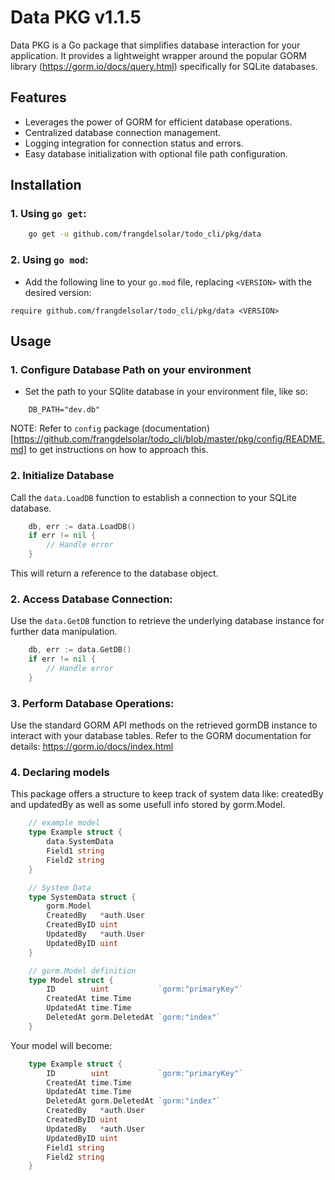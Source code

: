 # Data PKG v1.1.5

Data PKG is a Go package that simplifies database interaction for your application. It provides a lightweight wrapper around the popular GORM library (https://gorm.io/docs/query.html) specifically for SQLite databases.

## Features

-   Leverages the power of GORM for efficient database operations.
-   Centralized database connection management.
-   Logging integration for connection status and errors.
-   Easy database initialization with optional file path configuration.

## Installation

### 1. Using `go get`:

```bash
    go get -u github.com/frangdelsolar/todo_cli/pkg/data
```

### 2. Using `go mod`:

-   Add the following line to your `go.mod` file, replacing `<VERSION>` with the desired version:

```
require github.com/frangdelsolar/todo_cli/pkg/data <VERSION>
```

## Usage

### 1. Configure Database Path on your environment

-   Set the path to your SQlite database in your environment file, like so:

```
    DB_PATH="dev.db"
```

NOTE: Refer to `config` package (documentation)[https://github.com/frangdelsolar/todo_cli/blob/master/pkg/config/README.md] to get instructions on how to approach this.

### 2. Initialize Database

Call the `data.LoadDB` function to establish a connection to your SQLite database.

```go
    db, err := data.LoadDB()
    if err != nil {
        // Handle error
    }
```

This will return a reference to the database object.

### 2. Access Database Connection:

Use the `data.GetDB` function to retrieve the underlying database instance for further data manipulation.

```go
    db, err := data.GetDB()
    if err != nil {
        // Handle error
    }
```

### 3. Perform Database Operations:

Use the standard GORM API methods on the retrieved gormDB instance to interact with your database tables. Refer to the GORM documentation for details: https://gorm.io/docs/index.html

### 4. Declaring models

This package offers a structure to keep track of system data like: createdBy and updatedBy as well as some usefull info stored by gorm.Model.

```go
    // example model
    type Example struct {
        data.SystemData
        Field1 string
        Field2 string
    }
```

```go
    // System Data
    type SystemData struct {
        gorm.Model
        CreatedBy   *auth.User
        CreatedByID uint
        UpdatedBy   *auth.User
        UpdatedByID uint
    }
```

```go
    // gorm.Model definition
    type Model struct {
        ID        uint           `gorm:"primaryKey"`
        CreatedAt time.Time
        UpdatedAt time.Time
        DeletedAt gorm.DeletedAt `gorm:"index"`
    }
```

Your model will become:

```go
    type Example struct {
        ID        uint           `gorm:"primaryKey"`
        CreatedAt time.Time
        UpdatedAt time.Time
        DeletedAt gorm.DeletedAt `gorm:"index"`
        CreatedBy   *auth.User
        CreatedByID uint
        UpdatedBy   *auth.User
        UpdatedByID uint
        Field1 string
        Field2 string
    }
```
